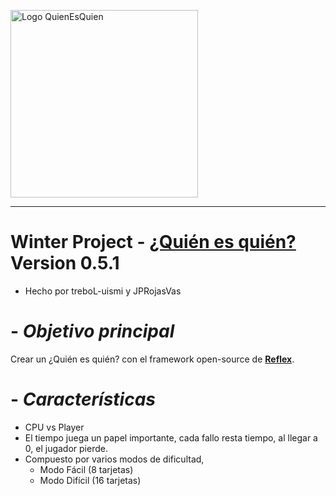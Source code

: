 <p aling="center">
    <img width="300" src="https://procomun.intef.es/files/articulos/guess_who_logo_side_es_b.jpg" alt="Logo QuienEsQuien">
</p>

<hr>

# **Winter Project - [¿Quién es quién?](https://es.wikipedia.org/wiki/Guess_Who%3F) Version 0.5.1**
- Hecho por treboL-uismi y JPRojasVas

# - *Objetivo principal*
Crear un ¿Quién es quién? con el framework open-source de **[Reflex](https://reflex.dev/)**.

# - *Características*
+ CPU vs Player
+ El tiempo juega un papel importante, cada fallo resta tiempo, al llegar a 0, el jugador       pierde.
+ Compuesto por varios modos de dificultad,
    - Modo Fácil (8 tarjetas)
    - Modo Difícil (16 tarjetas)